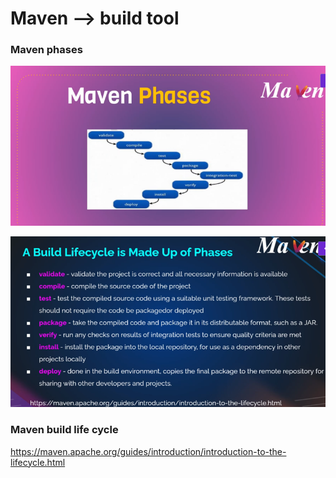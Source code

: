 # Maven --> build tool

### Maven phases

![alt text](maven-phases.png)

![alt text](maven-phases-2.png)

### Maven build life cycle
https://maven.apache.org/guides/introduction/introduction-to-the-lifecycle.html
